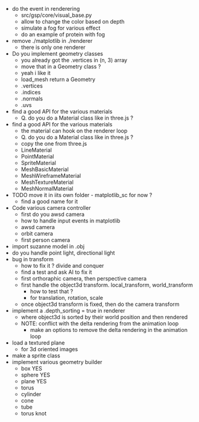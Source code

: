- do the event in renderering
  - src/gsp/core/visual_base.py
  - allow to change the color based on depth
  - simulate a fog for various effect
  - do an example of protein with fog
- remove ./matplotlib in ./renderer
  - there is only one renderer 
- Do you implement geometry classes
  - you already got the .vertices in (n, 3) array
  - move that in a Geometry class ?
  - yeah i like it
  - load_mesh return a Geometry
  - .vertices
  - .indices
  - .normals
  - .uvs
- find a good API for the various materials
  - Q. do you do a Material class like in three.js ?
- find a good API for the various materials
  - the material can hook on the renderer loop
  - Q. do you do a Material class like in three.js ?
  - copy the one from three.js
  - LineMaterial
  - PointMaterial
  - SpriteMaterial
  - MeshBasicMaterial
  - MeshWireframeMaterial
  - MeshTextureMaterial
  - MeshNormalMaterial
- TODO move it in iits own folder - matplotlib_sc for now ?
  - find a good name for it
- Code various camera controller
  - first do you awsd camera
  - how to handle input events in matplotlib
  - awsd camera 
  - orbit camera
  - first person camera
- import suzanne model in .obj
- do you handle point light, directional light
- bug in transform
  - how to fix it ? divide and conquer
  - find a test and ask AI to fix it
  - first orthoraphic camera, then perspective camera
  - first handle the object3d transform. local_transform, world_transform
    - how to test that ?
    - for translation, rotation, scale
  - once object3d transform is fixed, then do the camera transform 
- implement a .depth_sorting = true in renderer
  - where object3d is sorted by their world position and then rendered
  - NOTE: conflict with the delta rendering from the animation loop
    - make an options to remove the delta rendering in the animation loop
- load a textured plane
  - for 3d oriented images
- make a sprite class
- implement various geometry builder
  - box YES
  - sphere YES
  - plane YES
  - torus
  - cylinder
  - cone
  - tube
  - torus knot
